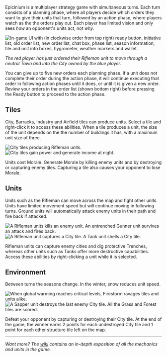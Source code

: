 
Epicinium is a multiplayer strategy game with simultaneous turns.
Each turn consists of a planning phase, where all players decide which orders they want to give their units that turn,
followed by an action phase, where players watch as the the orders play out.
Each player has limited vision and only sees *how* an opponent's units act, not *why*.

![In-game UI with (in clockwise order from top right) ready button, initiative list, old order list, new order list, chat box, phase list, season information, tile and unit info boxes, hygrometer, weather markers and wallet.](https://i.imgur.com/96O9iMF.gif "In-game UI with (in clockwise order from top right) ready button, initiative list, old order list, new order list, chat box, phase list, season information, tile and unit info boxes, hygrometer, weather markers and wallet.")

*The red player has just ordered their Rifleman unit to move through a neutral Town and into the City owned by the blue player.*

You can give up to five new orders each planning phase.
If a unit does not complete their order during the action phase, it will continue executing that order in following action phases until it does,
or until it is given a new order.
Review your orders in the order list (shown bottom right) before pressing the Ready button to proceed to the action phase.

## Tiles

City, Barracks, Industry and Airfield tiles can produce units.
Select a tile and right-click it to access these abilities.
When a tile produces a unit, the size of the unit depends on the the number of buildings it has, with a maximum unit size of three.

![City tiles producing Rifleman units.](https://i.imgur.com/X4ZmRO5.gif "City tiles producing Rifleman units.")
![City tiles gain power and generate income at night.](https://i.imgur.com/LoH1nYA.gif "City tiles gain power and generate income at night.")

Units cost Morale. Generate Morale by killing enemy units and by destroying or capturing enemy tiles. Capturing a tile also causes your opponent to lose Morale.

## Units

Units such as the Rifleman can move across the map and fight other units.
Units have limited movement speed but will continue moving in following turns.
Ground units will automatically attack enemy units in their path
and fire back if attacked.

![A Rifleman units kills an enemy unit. An entrenched Gunner unit survives an attack and fires back.](https://i.imgur.com/Q9Kqk3v.gif "A Rifleman units kills an enemy unit. An entrenched Gunner unit survives an attack and fires back.")
![A Rifleman unit captures a City tile. A Tank unit shells a City tile.](https://i.imgur.com/BeXw1yv.gif "A Rifleman unit captures a City tile. A Tank unit shells a City tile.")

Rifleman units can capture enemy cities and dig protective Trenches,
whereas other units such as Tanks offer more destructive capabilities.
Access these abilities by right-clicking a unit while it is selected.

## Environment

Between turns the seasons change. In the winter, snow reduces unit speed.

![When global warming reaches critical levels, Firestorm ravages tiles and units alike.](https://i.imgur.com/yqfj0kG.gif "When global warming reaches critical levels, Firestorm ravages tiles and units alike.")
![A Sapper unit destroys the last enemy City tile. All the Grass and Forest tiles are scored.](https://i.imgur.com/ATKFHkM.gif "A Sapper unit destroys the last enemy City tile. All the Grass and Forest tiles are scored.")

Defeat your opponent by capturing or destroying their City tile.
At the end of the game, the winner earns 2 points for each undestroyed City tile and 1 point for each other structure tile left on the map.

---

*Want more?*
*The [wiki](https://github.com/abunchofhacks/epicinium-documentation/wiki) contains an in-depth exposition of all the mechanics and units in the game.*
